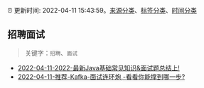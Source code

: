 :alarm_clock: 更新时间: 2022-04-11 15:43:59。[来源分类](../README.md)、[标签分类](../TAGS.md)、[时间分类](../TIMELINE.md)

## 招聘面试


> 关键字：`招聘`、`面试`



- [2022-04-11-2022-最新Java基础常见知识&面试题总结上!](https://toutiao.io/k/wm0jjmm) 
- [2022-04-11-推荐-Kafka-面试连环炮,-看看你能撑到哪一步?](https://toutiao.io/k/z30ehzv) 
